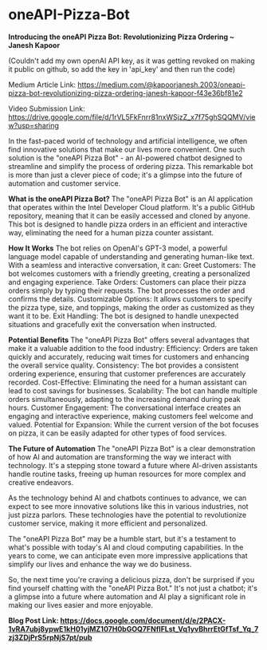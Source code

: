 # oneAPI-Pizza-Bot

**Introducing the oneAPI Pizza Bot: Revolutionizing Pizza Ordering  ~ Janesh Kapoor**

(Couldn't add my own openAI API key, as it was getting revoked on making it public on github, so add the key in 'api_key' and then run the code)

Medium Article Link: https://medium.com/@kapoorjanesh.2003/oneapi-pizza-bot-revolutionizing-pizza-ordering-janesh-kapoor-f43e36bf81e2

Video Submission Link: https://drive.google.com/file/d/1rVL5FkFnrr81nxWSjzZ_x7f75ghSQQMV/view?usp=sharing

In the fast-paced world of technology and artificial intelligence, we often find innovative solutions that make our lives more convenient. One such solution is the "oneAPI Pizza Bot" - an AI-powered chatbot designed to streamline and simplify the process of ordering pizza. This remarkable bot is more than just a clever piece of code; it's a glimpse into the future of automation and customer service.

**What is the oneAPI Pizza Bot?**
The "oneAPI Pizza Bot" is an AI application that operates within the Intel Developer Cloud platform. It's a public GitHub repository, meaning that it can be easily accessed and cloned by anyone. This bot is designed to handle pizza orders in an efficient and interactive way, eliminating the need for a human pizza counter assistant.

**How It Works**
The bot relies on OpenAI's GPT-3 model, a powerful language model capable of understanding and generating human-like text. With a seamless and interactive conversation, it can:
Greet Customers: The bot welcomes customers with a friendly greeting, creating a personalized and engaging experience.
Take Orders: Customers can place their pizza orders simply by typing their requests. The bot processes the order and confirms the details.
Customizable Options: It allows customers to specify the pizza type, size, and toppings, making the order as customized as they want it to be.
Exit Handling: The bot is designed to handle unexpected situations and gracefully exit the conversation when instructed.

**Potential Benefits**
The "oneAPI Pizza Bot" offers several advantages that make it a valuable addition to the food industry:
Efficiency: Orders are taken quickly and accurately, reducing wait times for customers and enhancing the overall service quality.
Consistency: The bot provides a consistent ordering experience, ensuring that customer preferences are accurately recorded.
Cost-Effective: Eliminating the need for a human assistant can lead to cost savings for businesses.
Scalability: The bot can handle multiple orders simultaneously, adapting to the increasing demand during peak hours.
Customer Engagement: The conversational interface creates an engaging and interactive experience, making customers feel welcome and valued.
Potential for Expansion: While the current version of the bot focuses on pizza, it can be easily adapted for other types of food services.

**The Future of Automation**
The "oneAPI Pizza Bot" is a clear demonstration of how AI and automation are transforming the way we interact with technology. It's a stepping stone toward a future where AI-driven assistants handle routine tasks, freeing up human resources for more complex and creative endeavors.

As the technology behind AI and chatbots continues to advance, we can expect to see more innovative solutions like this in various industries, not just pizza parlors. These technologies have the potential to revolutionize customer service, making it more efficient and personalized.

The "oneAPI Pizza Bot" may be a humble start, but it's a testament to what's possible with today's AI and cloud computing capabilities. In the years to come, we can anticipate even more impressive applications that simplify our lives and enhance the way we do business.

So, the next time you're craving a delicious pizza, don't be surprised if you find yourself chatting with the "oneAPI Pizza Bot." It's not just a chatbot; it's a glimpse into a future where automation and AI play a significant role in making our lives easier and more enjoyable.


**Blog Post Link: https://docs.google.com/document/d/e/2PACX-1vRA7ubj8ypwE1kH01yjMZ107H0bGOQ7FNfIFLst_Vq1yvBhrrEtGfTsf_Yq_7zj3ZDjPrS5rpNjS7pt/pub**
